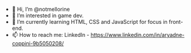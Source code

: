 - 👋 Hi, I’m @notmellorine
- 👀 I’m interested in game dev.
- 🌱 I’m currently learning HTML, CSS and JavaScript for focus in front-end.
- 📫 How to reach me:
LinkedIn - https://www.linkedin.com/in/aryadne-coppini-9b5050208/

<!---
notmellorine/notmellorine is a ✨ special ✨ repository because its `README.md` (this file) appears on your GitHub profile.
You can click the Preview link to take a look at your changes.
--->
